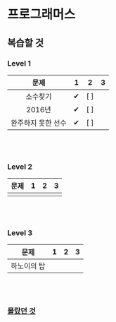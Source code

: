 # 프로그래머스

## 복습할 것

### Level 1 
|문제|1|2|3|  
|:---:|:---:|:---:|---|
|소수찾기|✔ |[ ]||
|2016년|✔ |[ ]||  
|완주하지 못한 선수|✔ |[ ]||  

<br/><br/>

### Level 2 
|문제|1|2|3|  
|:---:|:---:|:---:|---|
|||||

<br/><br/>

### Level 3 
|문제|1|2|3|  
|:---:|:---:|:---:|---|
|하노이의 탑| |||


<br/><br/>

### <a href="https://github.com/Jiyong95/Codingtest/blob/main/md/README.md">몰랐던 것</a> 
